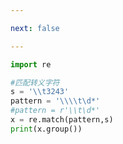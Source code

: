 ```yaml
---

next: false

---
```




<BlogInfo id="758"/>

```python
import re

#匹配转义字符
s = '\\t3243'
pattern = '\\\\t\d*'
#pattern = r'\\t\d*'
x = re.match(pattern,s)
print(x.group())

```



<ActionBox />
